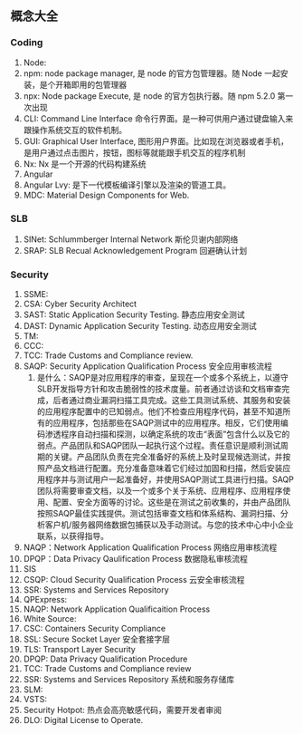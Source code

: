 ## 概念大全

### Coding

1. Node:
2. npm: node package manager, 是 node 的官方包管理器。随 Node 一起安装，是个开箱即用的包管理器
3. npx: Node package Execute, 是 node 的官方包执行器。随 npm 5.2.0 第一次出现
4. CLI: Command Line Interface 命令行界面。是一种可供用户通过键盘输入来跟操作系统交互的软件机制。
5. GUI: Graphical User Interface, 图形用户界面。比如现在浏览器或者手机，是用户通过点击图片，按钮，图标等就能跟手机交互的程序机制
6. Nx: Nx 是一个开源的代码构建系统
7. Angular
8. Angular Lvy: 是下一代模板编译引擎以及渲染的管道工具。
9. MDC: Material Design Components for Web.

### SLB

1. SINet: Schlummberger Internal Network 斯伦贝谢内部网络
2. SRAP: SLB Recual Acknowledgement Program 回避确认计划

### Security

1. SSME:
2. CSA: Cyber Security Architect
3. SAST: Static Application Security Testing. 静态应用安全测试
4. DAST: Dynamic Application Security Testing. 动态应用安全测试
5. TM:
6. CCC:
7. TCC: Trade Customs and Compliance review.
8. SAQP: Security Application Qualification Process 安全应用审核流程
   1. 是什么：SAQP是对应用程序的审查，呈现在一个或多个系统上，以遵守SLB开发指导方针和攻击脆弱性的技术度量。前者通过访谈和文档审查完成，后者通过商业漏洞扫描工具完成。这些工具测试系统、其服务和安装的应用程序配置中的已知弱点。他们不检查应用程序代码，甚至不知道所有的应用程序，包括那些在SAQP测试中的应用程序。相反，它们使用编码渗透程序自动扫描和探测，以确定系统的攻击“表面”包含什么以及它的弱点。产品团队和SAQP团队一起执行这个过程。责任意识是顺利测试周期的关键。产品团队负责在完全准备好的系统上及时呈现候选测试，并按照产品文档进行配置。充分准备意味着它们经过加固和扫描，然后安装应用程序并与测试用户一起准备好，并使用SAQP测试工具进行扫描。SAQP团队将需要审查文档，以及一个或多个关于系统、应用程序、应用程序使用、配置、安全方面等的讨论。这些是在测试之前收集的，并由产品团队按照SAQP最佳实践提供。测试包括审查文档和体系结构、漏洞扫描、分析客户机/服务器网络数据包捕获以及手动测试。与您的技术中心中小企业联系，以获得指导。
9. NAQP：Network Application Qualification Process 网络应用审核流程
10. DPQP：Data Privacy Qaulification Process 数据隐私审核流程
11. SIS
12. CSQP: Cloud Security Qualification Process 云安全审核流程
13. SSR: Systems and Services Repository
14. QPExpress:
15. NAQP: Network Application Qualificaition Process
16. White Source:
17. CSC: Containers Security Compliance
18. SSL: Secure Socket Layer 安全套接字层
19. TLS: Transport Layer Security
20. DPQP: Data Privacy Qualification Procedure
21. TCC: Trade Customs and Compliance review
22. SSR: Systems and Services Repository 系统和服务存储库
23. SLM: 
24. VSTS:
25. Security Hotpot: 热点会高亮敏感代码，需要开发者审阅
26. DLO: Digital License to Operate.